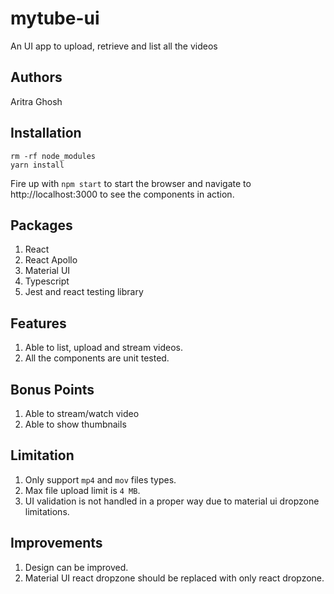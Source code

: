 # mytube-ui

An UI app to upload, retrieve and list all the videos

## Authors

Aritra Ghosh

## Installation

```
rm -rf node_modules
yarn install

```

Fire up with `npm start` to start the browser and navigate to http://localhost:3000 to see the components in action.

## Packages

1. React
2. React Apollo
3. Material UI
4. Typescript
5. Jest and react testing library

## Features

1. Able to list, upload and stream videos.
2. All the components are unit tested.

## Bonus Points

1. Able to stream/watch video
2. Able to show thumbnails

## Limitation

1. Only support `mp4` and `mov` files types.
2. Max file upload limit is `4 MB`.
3. UI validation is not handled in a proper way due to material ui dropzone limitations.

## Improvements

1. Design can be improved.
2. Material UI react dropzone should be replaced with only react dropzone.

